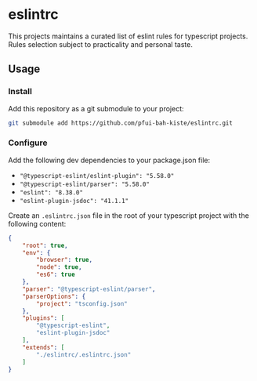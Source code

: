 # eslintrc
This projects maintains a curated list of eslint rules for typescript projects.
Rules selection subject to practicality and personal taste.

## Usage

### Install

Add this repository as a git submodule to your project:
```bash
git submodule add https://github.com/pfui-bah-kiste/eslintrc.git
```

### Configure

Add the following dev dependencies to your package.json file:
- ```"@typescript-eslint/eslint-plugin": "5.58.0"```
- ```"@typescript-eslint/parser": "5.58.0"```
- ```"eslint": "8.38.0"```
- ```"eslint-plugin-jsdoc": "41.1.1"```

Create an ```.eslintrc.json``` file in the root of your typescript project with the following content:
```json
{
    "root": true,
    "env": {
        "browser": true,
        "node": true,
        "es6": true
    },
    "parser": "@typescript-eslint/parser",
    "parserOptions": {
        "project": "tsconfig.json"
    },
    "plugins": [
        "@typescript-eslint",
        "eslint-plugin-jsdoc"
    ],
    "extends": [
        "./eslintrc/.eslintrc.json"
    ]
}
```